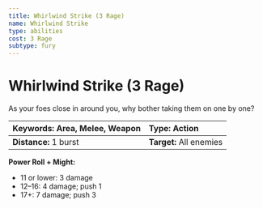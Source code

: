 ```yaml
---
title: Whirlwind Strike (3 Rage)
name: Whirlwind Strike
type: abilities
cost: 3 Rage
subtype: fury
---
```


# Whirlwind Strike (3 Rage)

As your foes close in around you, why bother taking them on one by one?

| **Keywords:** Area, Melee, Weapon | **Type:** Action        |
| :-------------------------------- | :---------------------- |
| **Distance:** 1 burst             | **Target:** All enemies |

**Power Roll + Might:**

- 11 or lower: 3 damage
- 12–16: 4 damage; push 1
- 17+: 7 damage; push 3
